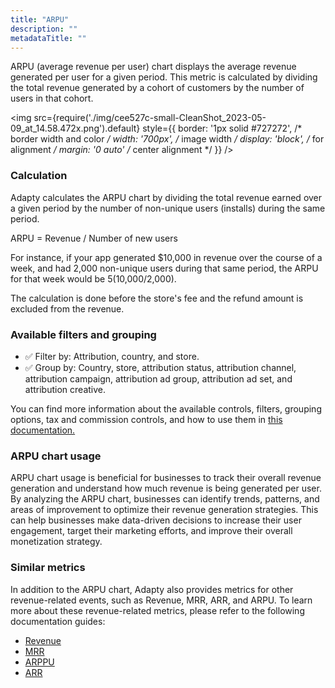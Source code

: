 ```yaml
---
title: "ARPU"
description: ""
metadataTitle: ""
---
```


ARPU (average revenue per user) chart displays the average revenue generated per user for a given period. This metric is calculated by dividing the total revenue generated by a cohort of customers by the number of users in that cohort.


<img
  src={require('./img/cee527c-small-CleanShot_2023-05-09_at_14.58.472x.png').default}
  style={{
    border: '1px solid #727272', /* border width and color */
    width: '700px', /* image width */
    display: 'block', /* for alignment */
    margin: '0 auto' /* center alignment */
  }}
/>





### Calculation

Adapty calculates the ARPU chart by dividing the total revenue earned over a given period by the number of non-unique users (installs) during the same period. 

ARPU = Revenue / Number of new users

For instance, if your app generated $10,000 in revenue over the course of a week, and had 2,000 non-unique users during that same period, the ARPU for that week would be $5 ($10,000/2,000). 

The calculation is done before the store's fee and the refund amount is excluded from the revenue.

### Available filters and grouping

- ✅ Filter by: Attribution, country, and store.
- ✅ Group by: Country, store, attribution status, attribution channel, attribution campaign, attribution ad group, attribution ad set, and attribution creative. 

You can find more information about the available controls, filters, grouping options, tax and commission controls, and how to use them in [this documentation.](https://docs.adapty.io/docs/controls-filters-grouping-compare-proceeds)

### ARPU chart usage

ARPU chart usage is beneficial for businesses to track their overall revenue generation and understand how much revenue is being generated per user. By analyzing the ARPU chart, businesses can identify trends, patterns, and areas of improvement to optimize their revenue generation strategies. This can help businesses make data-driven decisions to increase their user engagement, target their marketing efforts, and improve their overall monetization strategy.

### Similar metrics

In addition to the ARPU chart, Adapty also provides metrics for other revenue-related events, such as Revenue, MRR, ARR, and ARPU. To learn more about these revenue-related metrics, please refer to the following documentation guides:

- [Revenue](https://docs.adapty.io/docs/revenue)
- [MRR](https://docs.adapty.io/docs/mrr)
- [ARPPU](https://docs.adapty.io/docs/arppu)
- [ARR](https://docs.adapty.io/docs/arr)